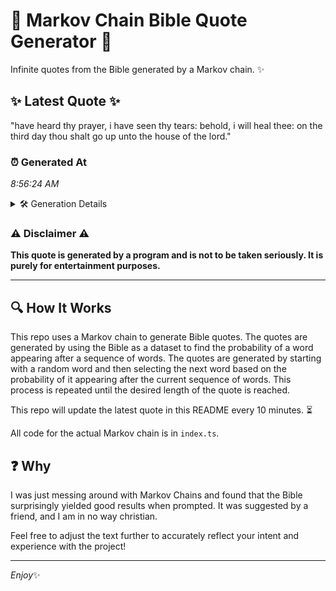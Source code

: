 # 📖 Markov Chain Bible Quote Generator 📖

Infinite quotes from the Bible generated by a Markov chain. ✨

## ✨ Latest Quote ✨
"have heard thy prayer, i have seen thy tears: behold, i will heal thee: on the third day thou shalt go up unto the house of the lord."

### ⏰ Generated At
*8:56:24 AM*

<details>
    <summary>🛠️ Generation Details</summary>
    <p>
        <strong>🌱 Seed:</strong> have<br>
        <strong>🔄 Iterations:</strong> 27<br>
        <strong>📜 Context History:</strong><br>[ have ]: heard<br>[ have, heard ]: thy<br>[ have, heard, thy ]: prayer,<br>[ have, heard, thy, prayer, ]: i<br>[ have, heard, thy, prayer,, i ]: have<br>[ have, heard, thy, prayer,, i, have ]: seen<br>[ heard, thy, prayer,, i, have, seen ]: thy<br>[ thy, prayer,, i, have, seen, thy ]: tears:<br>[ prayer,, i, have, seen, thy, tears: ]: behold,<br>[ i, have, seen, thy, tears:, behold, ]: i<br>[ have, seen, thy, tears:, behold,, i ]: will<br>[ seen, thy, tears:, behold,, i, will ]: heal<br>[ thy, tears:, behold,, i, will, heal ]: thee:<br>[ tears:, behold,, i, will, heal, thee: ]: on<br>[ behold,, i, will, heal, thee:, on ]: the<br>[ i, will, heal, thee:, on, the ]: third<br>[ will, heal, thee:, on, the, third ]: day<br>[ heal, thee:, on, the, third, day ]: thou<br>[ thee:, on, the, third, day, thou ]: shalt<br>[ on, the, third, day, thou, shalt ]: go<br>[ the, third, day, thou, shalt, go ]: up<br>[ third, day, thou, shalt, go, up ]: unto<br>[ day, thou, shalt, go, up, unto ]: the<br>[ thou, shalt, go, up, unto, the ]: house<br>[ shalt, go, up, unto, the, house ]: of<br>[ go, up, unto, the, house, of ]: the<br>[ up, unto, the, house, of, the ]: lord.<br>
    </p>
</details>

### ⚠️ Disclaimer ⚠️
**This quote is generated by a program and is not to be taken seriously. It is purely for entertainment purposes.**

---

## 🔍 How It Works

This repo uses a Markov chain to generate Bible quotes. The quotes are generated by using the Bible as a dataset to find the probability of a word appearing after a sequence of words. The quotes are generated by starting with a random word and then selecting the next word based on the probability of it appearing after the current sequence of words. This process is repeated until the desired length of the quote is reached.

This repo will update the latest quote in this README every 10 minutes. ⏳

All code for the actual Markov chain is in `index.ts`.

## ❓ Why

I was just messing around with Markov Chains and found that the Bible surprisingly yielded good results when prompted. 
It was suggested by a friend, and I am in no way christian.

Feel free to adjust the text further to accurately reflect your intent and experience with the project!

---

*Enjoy*✨
